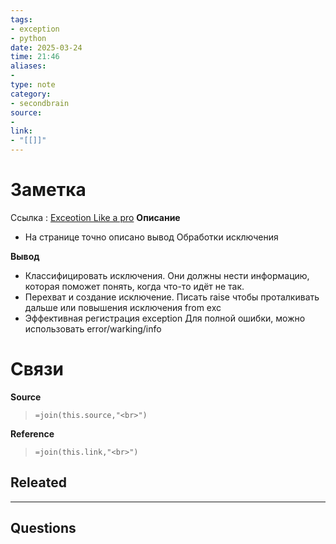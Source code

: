```yaml
---
tags: 
- exception
- python
date: 2025-03-24
time: 21:46
aliases: 
-
type: note
category: 
- secondbrain
source: 
-
link: 
- "[[]]"
---
```

# Заметка
Ссылка : [Exceotion Like a pro](https://guicommits.com/handling-exceptions-in-python-like-a-pro/)
**Описание**
- На странице точно описано вывод Обработки исключения

**Вывод**
-  Классифицировать исключения. Они должны нести информацию, которая поможет понять, когда что-то идёт не так.
- Перехват и создание исключение.
  Писать raise чтобы проталкивать дальше или повышения исключения from exc
- Эффективная регистрация
 exception Для полной ошибки, можно использовать error/warking/info

# Связи

**Source**
>`=join(this.source,"<br>")`

**Reference**
>`=join(this.link,"<br>")`


**Releated**
-

---

**Questions**
-